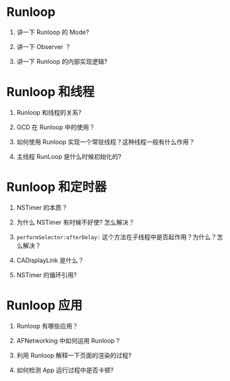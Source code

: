 # Runloop

1. 讲一下 Runloop 的 Mode? 

2. 讲一下 Observer ？

3. 讲一下 Runloop 的内部实现逻辑? 


# Runloop 和线程

1. Runloop 和线程的关系? 

2. GCD 在 Runloop 中的使用？

3. 如何使用 Runloop 实现一个常驻线程？这种线程一般有什么作用？

4. 主线程 RunLoop 是什么时候初始化的? 


# Runloop 和定时器

1. NSTimer 的本质？

2. 为什么 NSTimer 有时候不好使? 怎么解决？

3. `performSelector:afterDelay:` 这个方法在子线程中是否起作用？为什么？怎么解决？

4. CADisplayLink 是什么？

5. NSTimer 的循环引用? 


# Runloop 应用

1. Runloop 有哪些应用？

2. AFNetworking 中如何运用 Runloop ? 

3. 利用 Runloop 解释一下页面的渲染的过程? 

4. 如何检测 App 运行过程中是否卡顿? 